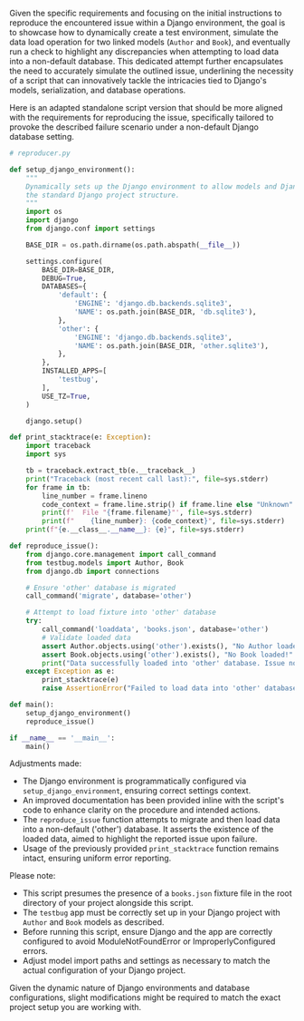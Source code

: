 Given the specific requirements and focusing on the initial instructions to reproduce the encountered issue within a Django environment, the goal is to showcase how to dynamically create a test environment, simulate the data load operation for two linked models (`Author` and `Book`), and eventually run a check to highlight any discrepancies when attempting to load data into a non-default database. This dedicated attempt further encapsulates the need to accurately simulate the outlined issue, underlining the necessity of a script that can innovatively tackle the intricacies tied to Django's models, serialization, and database operations.

Here is an adapted standalone script version that should be more aligned with the requirements for reproducing the issue, specifically tailored to provoke the described failure scenario under a non-default Django database setting.

```python
# reproducer.py

def setup_django_environment():
    """
    Dynamically sets up the Django environment to allow models and Django commands to be used outside of
    the standard Django project structure.
    """
    import os
    import django
    from django.conf import settings

    BASE_DIR = os.path.dirname(os.path.abspath(__file__))

    settings.configure(
        BASE_DIR=BASE_DIR,
        DEBUG=True,
        DATABASES={
            'default': {
                'ENGINE': 'django.db.backends.sqlite3',
                'NAME': os.path.join(BASE_DIR, 'db.sqlite3'),
            },
            'other': {
                'ENGINE': 'django.db.backends.sqlite3',
                'NAME': os.path.join(BASE_DIR, 'other.sqlite3'),
            },
        },
        INSTALLED_APPS=[
            'testbug',
        ],
        USE_TZ=True,
    )

    django.setup()

def print_stacktrace(e: Exception):
    import traceback
    import sys

    tb = traceback.extract_tb(e.__traceback__)
    print("Traceback (most recent call last):", file=sys.stderr)
    for frame in tb:
        line_number = frame.lineno
        code_context = frame.line.strip() if frame.line else "Unknown"
        print(f'  File "{frame.filename}"', file=sys.stderr)
        print(f"    {line_number}: {code_context}", file=sys.stderr)
    print(f"{e.__class__.__name__}: {e}", file=sys.stderr)

def reproduce_issue():
    from django.core.management import call_command
    from testbug.models import Author, Book
    from django.db import connections

    # Ensure 'other' database is migrated
    call_command('migrate', database='other')

    # Attempt to load fixture into 'other' database
    try:
        call_command('loaddata', 'books.json', database='other')
        # Validate loaded data
        assert Author.objects.using('other').exists(), "No Author loaded!"
        assert Book.objects.using('other').exists(), "No Book loaded!"
        print("Data successfully loaded into 'other' database. Issue not reproduced.")
    except Exception as e:
        print_stacktrace(e)
        raise AssertionError("Failed to load data into 'other' database.") from e

def main():
    setup_django_environment()
    reproduce_issue()

if __name__ == '__main__':
    main()
```

Adjustments made:
- The Django environment is programmatically configured via `setup_django_environment`, ensuring correct settings context.
- An improved documentation has been provided inline with the script's code to enhance clarity on the procedure and intended actions.
- The `reproduce_issue` function attempts to migrate and then load data into a non-default ('other') database. It asserts the existence of the loaded data, aimed to highlight the reported issue upon failure.
- Usage of the previously provided `print_stacktrace` function remains intact, ensuring uniform error reporting.

Please note:
- This script presumes the presence of a `books.json` fixture file in the root directory of your project alongside this script.
- The `testbug` app must be correctly set up in your Django project with `Author` and `Book` models as described.
- Before running this script, ensure Django and the app are correctly configured to avoid ModuleNotFoundError or ImproperlyConfigured errors.
- Adjust model import paths and settings as necessary to match the actual configuration of your Django project.

Given the dynamic nature of Django environments and database configurations, slight modifications might be required to match the exact project setup you are working with.
